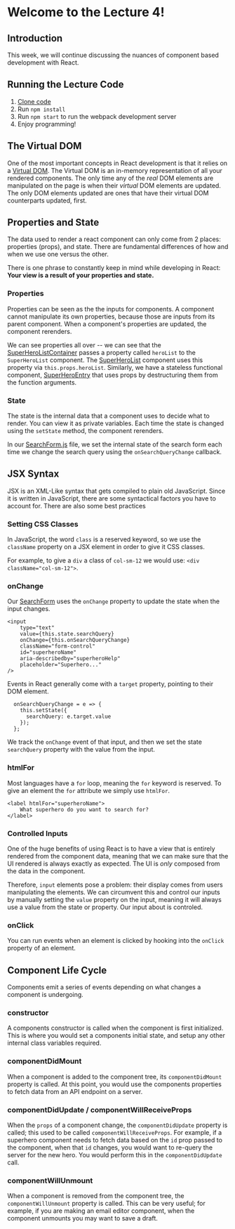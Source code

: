 # Welcome to the Lecture 4!

## Introduction

This week, we will continue discussing the nuances of component based development with React.

## Running the Lecture Code

1.  [Clone code](https://github.com/Stevens-CS554/superheroes)
2.  Run `npm install`
3.  Run `npm start` to run the webpack development server
4.  Enjoy programming!

## The Virtual DOM

One of the most important concepts in React development is that it relies on a [Virtual DOM](https://reactjs.org/docs/faq-internals.html). The Virtual DOM is an in-memory representation of all your rendered components. The only time any of the _real_ DOM elements are manipulated on the page is when their _virtual_ DOM elements are updated. The only DOM elements updated are ones that have their virtual DOM counterparts updated, first.

## Properties and State

The data used to render a react component can only come from 2 places: properties (props), and state. There are fundamental differences of how and when we use one versus the other.

There is one phrase to constantly keep in mind while developing in React: **Your view is a result of your properties and state.**

### Properties

Properties can be seen as the the inputs for components. A component cannot manipulate its own properties, because those are inputs from its parent component. When a component's properties are updated, the component rerenders.

We can see properties all over -- we can see that the [SuperHeroListContainer](https://github.com/Stevens-CS554/superheroes/blob/master/src/SuperHeroListContainer.js) passes a property called `heroList` to the `SuperHeroList` component. The [SuperHeroList](https://github.com/Stevens-CS554/superheroes/blob/master/src/SuperHeroList.js) component uses this property via `this.props.heroList`. Similarly, we have a stateless functional component, [SuperHeroEntry](https://github.com/Stevens-CS554/superheroes/blob/master/src/SuperHeroEntry.js) that uses props by destructuring them from the function arguments.

### State

The state is the internal data that a component uses to decide what to render. You can view it as private variables. Each time the state is changed using the `setState` method, the component rerenders.

In our [SearchForm.js](https://github.com/Stevens-CS554/superheroes/blob/master/src/SearchForm.js) file, we set the internal state of the search form each time we change the search query using the `onSearchQueryChange` callback.

## JSX Syntax

JSX is an XML-Like syntax that gets compiled to plain old JavaScript. Since it is written in JavaScript, there are some syntactical factors you have to account for. There are also some best practices

### Setting CSS Classes

In JavaScript, the word `class` is a reserved keyword, so we use the `className` property on a JSX element in order to give it CSS classes.

For example, to give a `div` a class of `col-sm-12` we would use: `<div className="col-sm-12">`.

### onChange

Our [SearchForm](https://github.com/Stevens-CS554/superheroes/blob/master/src/SearchForm.js) uses the `onChange` property to update the state when the input changes.

```
<input
    type="text"
    value={this.state.searchQuery}
    onChange={this.onSearchQueryChange}
    className="form-control"
    id="superheroName"
    aria-describedby="superheroHelp"
    placeholder="Superhero..."
/>
```

Events in React generally come with a `target` property, pointing to their DOM element.

```
  onSearchQueryChange = e => {
    this.setState({
      searchQuery: e.target.value
    });
  };
```

We track the `onChange` event of that input, and then we set the state `searchQuery` property with the value from the input.

### htmlFor

Most languages have a `for` loop, meaning the `for` keyword is reserved. To give an element the `for` attribute we simply use `htmlFor`.

```
<label htmlFor="superheroName">
    What superhero do you want to search for?
</label>
```

### Controlled Inputs

One of the huge benefits of using React is to have a view that is entirely rendered from the component data, meaning that we can make sure that the UI rendered is always exactly as expected. The UI is _only_ composed from the data in the component.

Therefore, `input` elements pose a problem: their display comes from users manipulating the elements. We can circumvent this and control our inputs by manually setting the `value` property on the input, meaning it will always use a value from the state or property. Our input about is controled.

### onClick

You can run events when an element is clicked by hooking into the `onClick` property of an element.

## Component Life Cycle

Components emit a series of events depending on what changes a component is undergoing.

### constructor

A components constructor is called when the component is first initialized. This is where you would set a components initial state, and setup any other internal class variables required.

### componentDidMount

When a component is added to the component tree, its `componentDidMount` property is called. At this point, you would use the components properties to fetch data from an API endpoint on a server.

### componentDidUpdate / componentWillReceiveProps

When the `props` of a component change, the `componentDidUpdate` property is called; this used to be called `componentWillReceiveProps`. For example, if a superhero component needs to fetch data based on the `id` prop passed to the component, when that `id` changes, you would want to re-query the server for the new hero. You would perform this in the `componentDidUpdate` call.

### componentWillUnmount

When a component is removed from the component tree, the `componentWillUnmount` property is called. This can be very useful; for example, if you are making an email editor component, when the component unmounts you may want to save a draft.
